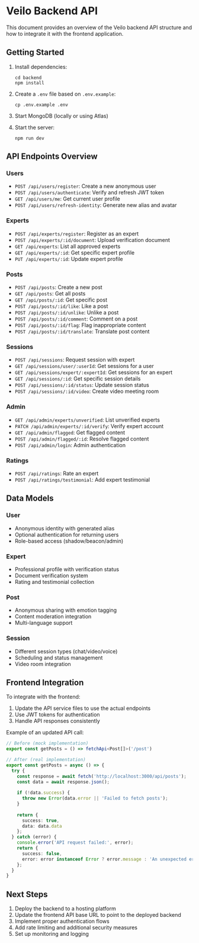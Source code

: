 
# Veilo Backend API

This document provides an overview of the Veilo backend API structure and how to integrate it with the frontend application.

## Getting Started

1. Install dependencies:
   ```
   cd backend
   npm install
   ```

2. Create a `.env` file based on `.env.example`:
   ```
   cp .env.example .env
   ```

3. Start MongoDB (locally or using Atlas)

4. Start the server:
   ```
   npm run dev
   ```

## API Endpoints Overview

### Users

- `POST /api/users/register`: Create a new anonymous user
- `POST /api/users/authenticate`: Verify and refresh JWT token
- `GET /api/users/me`: Get current user profile
- `POST /api/users/refresh-identity`: Generate new alias and avatar

### Experts

- `POST /api/experts/register`: Register as an expert
- `POST /api/experts/:id/document`: Upload verification document
- `GET /api/experts`: List all approved experts
- `GET /api/experts/:id`: Get specific expert profile
- `PUT /api/experts/:id`: Update expert profile

### Posts

- `POST /api/posts`: Create a new post
- `GET /api/posts`: Get all posts
- `GET /api/posts/:id`: Get specific post
- `POST /api/posts/:id/like`: Like a post
- `POST /api/posts/:id/unlike`: Unlike a post
- `POST /api/posts/:id/comment`: Comment on a post
- `POST /api/posts/:id/flag`: Flag inappropriate content
- `POST /api/posts/:id/translate`: Translate post content

### Sessions

- `POST /api/sessions`: Request session with expert
- `GET /api/sessions/user/:userId`: Get sessions for a user
- `GET /api/sessions/expert/:expertId`: Get sessions for an expert
- `GET /api/sessions/:id`: Get specific session details
- `POST /api/sessions/:id/status`: Update session status
- `POST /api/sessions/:id/video`: Create video meeting room

### Admin

- `GET /api/admin/experts/unverified`: List unverified experts
- `PATCH /api/admin/experts/:id/verify`: Verify expert account
- `GET /api/admin/flagged`: Get flagged content
- `POST /api/admin/flagged/:id`: Resolve flagged content
- `POST /api/admin/login`: Admin authentication

### Ratings

- `POST /api/ratings`: Rate an expert
- `POST /api/ratings/testimonial`: Add expert testimonial

## Data Models

### User
- Anonymous identity with generated alias
- Optional authentication for returning users
- Role-based access (shadow/beacon/admin)

### Expert
- Professional profile with verification status
- Document verification system
- Rating and testimonial collection

### Post
- Anonymous sharing with emotion tagging
- Content moderation integration
- Multi-language support

### Session
- Different session types (chat/video/voice)
- Scheduling and status management
- Video room integration

## Frontend Integration

To integrate with the frontend:

1. Update the API service files to use the actual endpoints
2. Use JWT tokens for authentication
3. Handle API responses consistently

Example of an updated API call:

```typescript
// Before (mock implementation)
export const getPosts = () => fetchApi<Post[]>('/post')

// After (real implementation)
export const getPosts = async () => {
  try {
    const response = await fetch('http://localhost:3000/api/posts');
    const data = await response.json();
    
    if (!data.success) {
      throw new Error(data.error || 'Failed to fetch posts');
    }
    
    return {
      success: true,
      data: data.data
    };
  } catch (error) {
    console.error('API request failed:', error);
    return {
      success: false,
      error: error instanceof Error ? error.message : 'An unexpected error occurred'
    };
  }
}
```

## Next Steps

1. Deploy the backend to a hosting platform
2. Update the frontend API base URL to point to the deployed backend
3. Implement proper authentication flows
4. Add rate limiting and additional security measures
5. Set up monitoring and logging
